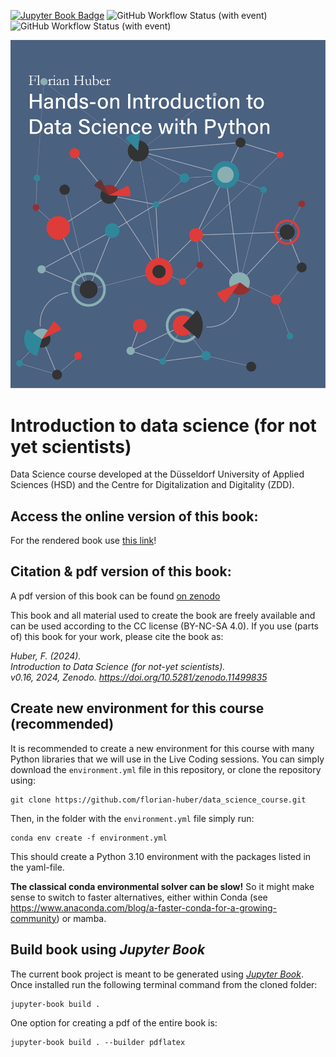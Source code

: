 [![Jupyter Book Badge](https://jupyterbook.org/badge.svg)](https://florian-huber.github.io/data_science_course/)
![GitHub Workflow Status (with event)](https://img.shields.io/github/actions/workflow/status/florian-huber/data_science_course/deploy_book.yml?label=Deploy%20book)
![GitHub Workflow Status (with event)](https://img.shields.io/github/actions/workflow/status/florian-huber/data_science_course/CI_tests.yml)

<p align="center">
    <img src="https://github.com/florian-huber/data_science_course/blob/main/images/data_science_cover_illustration.png" width="600" alt="Book cover">
</p>

# Introduction to data science (for not yet scientists)
Data Science course developed at the Düsseldorf University of Applied Sciences (HSD) and the Centre for Digitalization and Digitality (ZDD).

## Access the online version of this book:
For the rendered book use [this link](https://florian-huber.github.io/data_science_course/book/cover.html)!

## Citation & pdf version of this book:
A pdf version of this book can be found [on zenodo](https://zenodo.org/records/11499835)

This book and all material used to create the book are freely available and can be used according to the CC license (BY-NC-SA 4.0).
If you use (parts of) this book for your work, please cite the book as:

*Huber, F. (2024).*  
*Introduction to Data Science (for not-yet scientists).*  
*v0.16, 2024, Zenodo. https://doi.org/10.5281/zenodo.11499835*

## Create new environment for this course (recommended)
It is recommended to create a new environment for this course with many Python libraries that we will use in the Live Coding sessions. You can simply download the `environment.yml` file in this repository, or clone the repository using:
```
git clone https://github.com/florian-huber/data_science_course.git
```
Then, in the folder with the `environment.yml` file simply run:
```
conda env create -f environment.yml
```
This should create a Python 3.10 environment with the packages listed in the yaml-file.

**The classical conda environmental solver can be slow!** So it might make sense to switch to faster alternatives, either within Conda (see https://www.anaconda.com/blog/a-faster-conda-for-a-growing-community) or mamba.

## Build book using *Jupyter Book*

The current book project is meant to be generated using [*Jupyter Book*](https://jupyterbook.org). Once installed run the following terminal command from the cloned folder:
```
jupyter-book build . 
```

One option for creating a pdf of the entire book is:
```
jupyter-book build . --builder pdflatex
```
